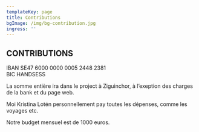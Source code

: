 ```yaml
---
templateKey: page
title: Contributions
bgImage: /img/bg-contribution.jpg
ingress: ''
---
```

## CONTRIBUTIONS

IBAN SE47 6000 0000 0005 2448 2381\
BIC HANDSESS

La somme entière ira dans le project à Ziguinchor, à l’exeption des charges de la bank et du page web. 

Moi Kristina Lotén personnellement pay toutes les dépenses, comme les voyages etc.

Notre budget mensuel est de 1000 euros.

##
